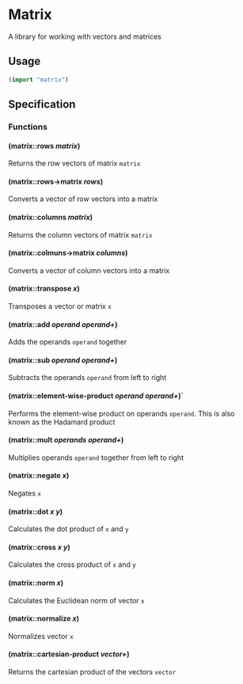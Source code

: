 # Matrix
A library for working with vectors and matrices

## Usage

```lisp
(import "matrix")
```

## Specification

### Functions

#### (**matrix::rows** *matrix*)
Returns the row vectors of matrix `matrix`

#### (**matrix::rows->matrix** *rows*)
Converts a vector of row vectors into a matrix

#### (**matrix::columns** *matrix*)
Returns the column vectors of matrix `matrix`

#### (**matrix::colmuns->matrix** *columns*)
Converts a vector of column vectors into a matrix

#### (**matrix::transpose** *x*)
Transposes a vector or matrix `x`

#### (**matrix::add** *operand* *operand+*)
Adds the operands `operand` together

#### (**matrix::sub** *operand* *operand+*)
Subtracts the operands `operand` from left to right

#### (**matrix::element-wise-product** *operand* *operand+*)`
Performs the element-wise product on operands `operand`.
This is also known as the Hadamard product

#### (**matrix::mult** *operands* *operand+*)
Multiplies operands `operand` together from left to right

#### (**matrix::negate** *x*)
Negates `x`

#### (**matrix::dot** *x* *y*)
Calculates the dot product of `x` and `y`

#### (**matrix::cross** *x* *y*)
Calculates the cross product of `x` and `y`

#### (**matrix::norm** *x*)
Calculates the Euclidean norm of vector `x`

#### (**matrix::normalize** *x*)
Normalizes vector `x`

#### (**matrix::cartesian-product** *vector+*)
Returns the cartesian product of the vectors `vector`